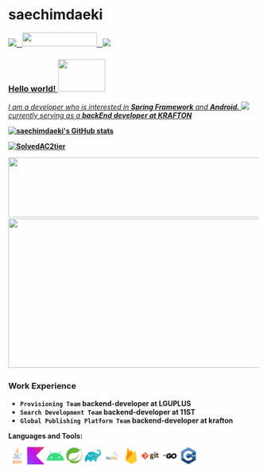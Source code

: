 # saechimdaeki  
<a href="https://github.com/saechimdaeki"><img src="https://img.shields.io/badge/GitHub-100000?style=for-the-badge&logo=github&logoColor=white"/> &nbsp;
<a href="mailto:aniima94@kakao.com"><img src="https://img.shields.io/badge/-anima94@kakao.com-c14438?style=flat-square&logo=Gmail&logoColor=white&link=mailto:anima94@kakao.com" width=150px height=28px/> &nbsp; 
<a href="https://www.linkedin.com/in/%EC%A4%80%EC%84%B1-%EA%B9%80-3a6bb0185/">
    <img src="https://img.shields.io/badge/linkedin-%230077B5.svg?&style=for-the-badge&logo=linkedin&logoColor=white" />
### Hello world!&nbsp;<img src= "https://github.com/saechimdaeki/Dev-Diary/assets/40031858/21b9ec1f-d741-443a-8d0a-d964619efae4" width="95px" height="65x">

<p>
  <em>
    I am a developer who is interested in <b>Spring Framework</b> and <b>Android.</b> <img src="https://github.com/saechimdaeki/saechimdaeki/assets/40031858/52022cb7-3757-4272-90b0-eae248358cd4" width="25px"> <br>
    currently serving as a  <b>backEnd developer at KRAFTON<b>
    <br>
  </em>  
</p>

      
![saechimdaeki's GitHub stats](https://github-readme-stats.vercel.app/api?username=saechimdaeki&include_all_commits=true&bg_color=30,e96443,904e95&title_color=fff&text_color=fff&show_cions=true )
      
[![SolvedAC2tier](http://mazassumnida.wtf/api/v2/generate_badge?boj=anima94)](https://solved.ac/anima94) 



<a href="https://github.com/devxb/gitanimals">
  <img
    src="https://render.gitanimals.org/lines/saechimdaeki?pet-id=585637593960769445"
    width="600"
    height="120"
  />
</a>
  

<a href="https://github.com/devxb/gitanimals">
<img
  src="https://render.gitanimals.org/farms/saechimdaeki"
  width="600"
  height="300"
/>
</a>
  


### Work Experience
- `Provisioning Team` backend-developer at LGUPLUS
- `Search Development Team` backend-developer at 11ST 
- `Global Publishing Platform Team` backend-developer at krafton 



**Languages and Tools:**  

<code><img height="35" src="https://raw.githubusercontent.com/github/explore/80688e429a7d4ef2fca1e82350fe8e3517d3494d/topics/java/java.png"></code>
<code><img height="35" src="https://raw.githubusercontent.com/github/explore/80688e429a7d4ef2fca1e82350fe8e3517d3494d/topics/kotlin/kotlin.png"></code>
<code><img height="35" src="https://raw.githubusercontent.com/github/explore/80688e429a7d4ef2fca1e82350fe8e3517d3494d/topics/android/android.png"></code>
<code><img height="35" src="https://raw.githubusercontent.com/github/explore/80688e429a7d4ef2fca1e82350fe8e3517d3494d/topics/spring-boot/spring-boot.png"></code>
<code><img height="35" src="https://raw.githubusercontent.com/github/explore/59009b1589a883459c0ae19044e3e7e3ec0c4e0a/topics/gradle/gradle.png"></code>
<code><img height="35" src="https://raw.githubusercontent.com/github/explore/80688e429a7d4ef2fca1e82350fe8e3517d3494d/topics/mysql/mysql.png"></code>
<code><img height="35" src="https://raw.githubusercontent.com/github/explore/80688e429a7d4ef2fca1e82350fe8e3517d3494d/topics/firebase/firebase.png"></code>
<code><img height="35" src="https://raw.githubusercontent.com/github/explore/80688e429a7d4ef2fca1e82350fe8e3517d3494d/topics/git/git.png"></code>
<code><img height="35" src="https://raw.githubusercontent.com/github/explore/80688e429a7d4ef2fca1e82350fe8e3517d3494d/topics/go/go.png"></code>
<code><img height="35" src="https://raw.githubusercontent.com/github/explore/80688e429a7d4ef2fca1e82350fe8e3517d3494d/topics/cpp/cpp.png"></code>

<!--
**saechimdaeki/saechimdaeki** is a ✨ _special_ ✨ repository because its `README.md` (this file) appears on your GitHub profile.

Here are some ideas to get you started:

- 🔭 I’m currently working on ...
- 🌱 I’m currently learning ...
- 👯 I’m looking to collaborate on ...
- 🤔 I’m looking for help with ...
- 💬 Ask me about ...
- 📫 How to reach me: ...
- 😄 Pronouns: ...
- ⚡ Fun fact: ...
-->
